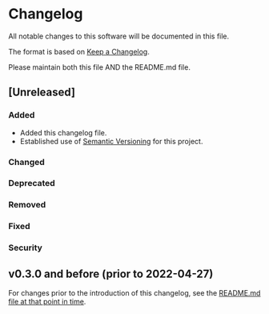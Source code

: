 # Changelog
All notable changes to this software will be documented in this file.

The format is based on [Keep a Changelog](https://keepachangelog.com/en/1.0.0/).

Please maintain both this file AND the README.md file.

## [Unreleased]

### Added
* Added this changelog file.
* Established use of [Semantic Versioning](https://semver.org/spec/v2.0.0.html) for this project.

### Changed
### Deprecated
### Removed
### Fixed
### Security


## v0.3.0 and before (prior to 2022-04-27)

For changes prior to the introduction of this changelog, see the [README.md file at that point in time](https://github.com/Living-with-machines/alto2txt/blob/54dc404ab60943c38d2e4c27a4e080cc24d4e8da/README.md).
